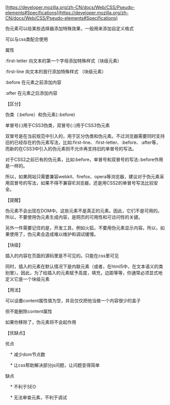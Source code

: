 [https://developer.mozilla.org/zh-CN/docs/Web/CSS/Pseudo-elements#Specifications](https://developer.mozilla.org/zh-CN/docs/Web/CSS/Pseudo-elements#Specifications)

伪元素可以给某些选择器添加特殊效果，一般用来添加自定义格式

可以与css类配合使用

属性

:first-letter 向文本的第一个字母添加特殊样式（块级元素）

:first-line 向文本的首行添加特殊样式 （块级元素）

:before 在元素之前添加内容

:after 在元素之后添加内容

【区分】

伪类（:before）和伪元素(::before)

单冒号(:)用于CSS3伪类，双冒号(::)用于CSS3伪元素

双冒号是在当前规范中引入的，用于区分伪类和伪元素。不过浏览器需要同时支持旧的已经存在的伪元素写法，比如:first-line、:first-letter、:before、:after等，而新的在CSS3中引入的伪元素则不允许再支持旧的单冒号的写法。

对于CSS2之前已有的伪元素，比如:before，单冒号和双冒号的写法::before作用是一样的。

所以，如果网站只需要兼容webkit、firefox、opera等浏览器，建议对于伪元素采用双冒号的写法，如果不得不兼容IE浏览器，还是用CSS2的单冒号写法比较安全。

【提醒】

伪元素不会出现在DOM中。这些元素不是真正的元素。因此，它们不是可用的。所以，不要使用伪元素生成内容，是网页的可用性和可访问性的关键。

另外一件需要记住的是，开发工具，例如火狐，不要用伪元素显示内容。所以，如果使用了，伪元素会造成难以维护和调试缓慢。

【块级】

插入的内容在页面的源码里是不可见的。只能在css里可见

同时，插入的元素在默认情况下是内联元素（或者，在html5中，在文本语义的类别里）。因此，为了给插入的元素赋予高度，填充，边距等等，你通常必须显式地定义它是一个块级元素

【用法】

可以设置content属性值为空，并且仅仅把他当做一个内容很少的盒子

但不能删除content属性

如果你移除了，伪元素将不会起作用

【优缺点】

优点

    * 减少dom节点数

    * 让css帮助解决部分js问题，让问题变得简单

缺点

    * 不利于SEO

    * 无法审查元素，不利于调试